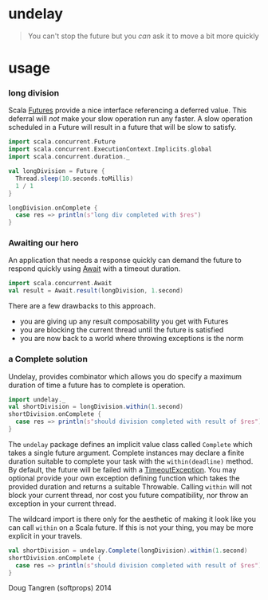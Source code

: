 # undelay

> You can't stop the future but you _can_ ask it to move a bit more quickly

# usage

### long division

Scala [Futures](http://www.scala-lang.org/api/current/index.html#scala.concurrent.Future) provide a nice interface referencing
a deferred value. This deferral will _not_ make your slow operation run any faster. A slow operation scheduled in a Future will result in a future
that will be slow to satisfy.

```scala
import scala.concurrent.Future
import scala.concurrent.ExecutionContext.Implicits.global
import scala.concurrent.duration._

val longDivision = Future {
  Thread.sleep(10.seconds.toMillis)
  1 / 1
}

longDivision.onComplete {
  case res => println(s"long div completed with $res")
}
```

### Awaiting our hero

An application that needs a response quickly can demand the future to respond quickly using [Await](http://www.scala-lang.org/api/current/index.html#scala.concurrent.Await$) with a timeout duration.

```scala
import scala.concurrent.Await
val result = Await.result(longDivision, 1.second)
```

There are a few drawbacks to this approach.

- you are giving up any result composability you get with Futures
- you are blocking the current thread until the future is satisfied
- you are now back to a world where throwing exceptions is the norm

### a Complete solution

Undelay, provides combinator which allows you do specify a maximum duration of time a future has to complete is operation.

```scala
import undelay._
val shortDivision = longDivision.within(1.second)
shortDivision.onComplete {
  case res => println(s"should division completed with result of $res")
}
```

The `undelay` package defines an implicit value class called `Complete` which takes a single future argument. Complete instances may declare
a finite duration suitable to complete your task with the `within(deadline)` method. By default, the future will be failed with a [TimeoutException](http://docs.oracle.com/javase/7/docs/api/java/util/concurrent/TimeoutException.html). You may optional provide your own exception defining function which takes the provided duration and returns a suitable Throwable. Calling `within` will not block your current thread, nor cost you future compatibility, nor throw an exception in your current thread.

The wildcard import is there only for the aesthetic of making it look like you can call `within` on a Scala future. If this is not your thing, you may
be more explicit in your travels.

```scala
val shortDivision = undelay.Complete(longDivision).within(1.second)
shortDivision.onComplete {
  case res => println(s"should division completed with result of $res")
}
```


Doug Tangren (softprops) 2014
